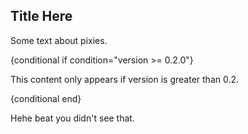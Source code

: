 ## Title Here

Some text about pixies.

{conditional if condition="version >= 0.2.0"}

This content only appears if version is greater than 0.2.

{conditional end}

Hehe beat you didn't see that.
